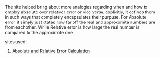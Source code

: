   The site helped bring about more analogies regarding when and how to employ absolute over relativer error or vice versa.
explicitly, it defines them in such ways that completely encapsulates their purpuse. For Absolute error, it simply just states how far off the real and approxomite numbers are from eachother. While Relative error is how large the real number is compared to the approximate one.



sites used:

1) [Absolute and Relative Error Calculation](https://www.thoughtco.com/absolute-and-relative-error-calculation-609602)

